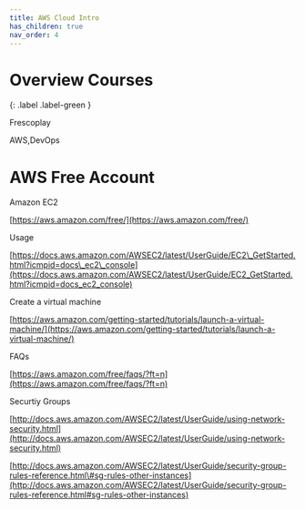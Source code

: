 ```yaml
---
title: AWS Cloud Intro
has_children: true
nav_order: 4
---
```


# Overview Courses
{: .label .label-green }

Frescoplay

AWS,DevOps





# AWS Free Account

Amazon EC2

[https://aws.amazon.com/free/](https://aws.amazon.com/free/)

Usage

[https://docs.aws.amazon.com/AWSEC2/latest/UserGuide/EC2\_GetStarted.html?icmpid=docs\_ec2\_console](https://docs.aws.amazon.com/AWSEC2/latest/UserGuide/EC2_GetStarted.html?icmpid=docs_ec2_console)

Create a virtual machine

[https://aws.amazon.com/getting-started/tutorials/launch-a-virtual-machine/](https://aws.amazon.com/getting-started/tutorials/launch-a-virtual-machine/)

FAQs

[https://aws.amazon.com/free/faqs/?ft=n](https://aws.amazon.com/free/faqs/?ft=n)

Securtiy Groups

[http://docs.aws.amazon.com/AWSEC2/latest/UserGuide/using-network-security.html](http://docs.aws.amazon.com/AWSEC2/latest/UserGuide/using-network-security.html)

[http://docs.aws.amazon.com/AWSEC2/latest/UserGuide/security-group-rules-reference.html\#sg-rules-other-instances](http://docs.aws.amazon.com/AWSEC2/latest/UserGuide/security-group-rules-reference.html#sg-rules-other-instances)

